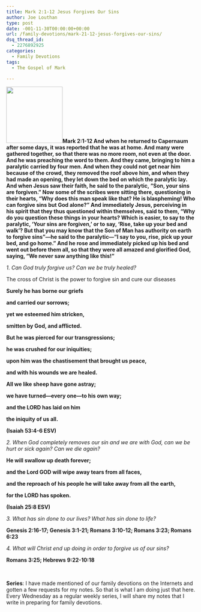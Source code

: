 ```yaml
---
title: Mark 2:1-12 Jesus Forgives Our Sins
author: Joe Louthan
type: post
date: -001-11-30T00:00:00+00:00
url: /family-devotions/mark-21-12-jesus-forgives-our-sins/
dsq_thread_id:
  - 2276892925
categories:
  - Family Devotions
tags:
  - The Gospel of Mark

---
```

**[<img class="alignright size-thumbnail wp-image-392" title="mark-sunday-of-the-paralytic1-300x219" alt="" src="https://i0.wp.com/theologic.us/wp-content/uploads/2012/08/mark-sunday-of-the-paralytic1-300x219.jpg?resize=150%2C150" width="150" height="150" srcset="https://i0.wp.com/theologic.us/wp-content/uploads/2012/08/mark-sunday-of-the-paralytic1-300x219.jpg?resize=150%2C150 150w, https://i0.wp.com/theologic.us/wp-content/uploads/2012/08/mark-sunday-of-the-paralytic1-300x219.jpg?zoom=2&resize=150%2C150 300w" sizes="(max-width: 150px) 100vw, 150px" data-recalc-dims="1" />][1]Mark 2:1-12 And when he returned to Capernaum after some days, it was reported that he was at home. And many were gathered together, so that there was no more room, not even at the door. And he was preaching the word to them. And they came, bringing to him a paralytic carried by four men. And when they could not get near him because of the crowd, they removed the roof above him, and when they had made an opening, they let down the bed on which the paralytic lay. And when Jesus saw their faith, he said to the paralytic, “Son, your sins are forgiven.” Now some of the scribes were sitting there, questioning in their hearts, “Why does this man speak like that? He is blaspheming! Who can forgive sins but God alone?” And immediately Jesus, perceiving in his spirit that they thus questioned within themselves, said to them, “Why do you question these things in your hearts? Which is easier, to say to the paralytic, ‘Your sins are forgiven,’ or to say, ‘Rise, take up your bed and walk’? But that you may know that the Son of Man has authority on earth to forgive sins”—he said to the paralytic—“I say to you, rise, pick up your bed, and go home.” And he rose and immediately picked up his bed and went out before them all, so that they were all amazed and glorified God, saying, “We never saw anything like this!”**

_1. Can God truly forgive us? Can we be truly healed?_

The cross of Christ is the power to forgive sin and cure our diseases
  
**Surely he has borne our griefs**
  
 **and carried our sorrows;**
  
 **yet we esteemed him stricken,**
  
 **smitten by God, and afflicted.**
  
 **But he was pierced for our transgressions;**
  
 **he was crushed for our iniquities;**
  
 **upon him was the chastisement that brought us peace,**
  
 **and with his wounds we are healed.**
  
 **All we like sheep have gone astray;**
  
 **we have turned—every one—to his own way;**
  
 **and the LORD has laid on him**
  
 **the iniquity of us all.**
  
**(Isaiah 53:4-6 ESV)**

_2. When God completely removes our sin and we are with God, can we be hurt or sick again? Can we die again?_

**He will swallow up death forever;**
  
 **and the Lord GOD will wipe away tears from all faces,**
  
 **and the reproach of his people he will take away from all the earth,**
  
 **for the LORD has spoken.**
  
**(Isaiah 25:8 ESV)**

_3. What has sin done to our lives? What has sin done to life?_

**Genesis 2:16-17; Genesis 3:1-21; Romans 3:10-12; Romans 3:23; Romans 6:23**

_4. What will Christ end up doing in order to forgive us of our sins?_

**Romans 3:25; Hebrews 9:22-10:18**

&nbsp;

**Series**: I have made mentioned of our family devotions on the Internets and gotten a few requests for my notes. So that is what I am doing just that here. Every Wednesday as a regular weekly series, I will share my notes that I write in preparing for family devotions.

 [1]: https://i0.wp.com/theologic.us/wp-content/uploads/2012/08/mark-sunday-of-the-paralytic1-300x219.jpg